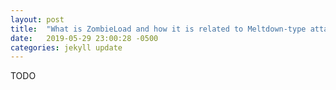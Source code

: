 ```yaml
---
layout: post
title:  "What is ZombieLoad and how it is related to Meltdown-type attacks"
date:   2019-05-29 23:00:28 -0500
categories: jekyll update
---
```


TODO
